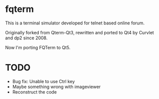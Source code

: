 fqterm
======
This is a terminal simulator developed for telnet based online forum.

Originally forked from Qterm-Qt3, rewritten and ported to Qt4 by Curvlet and dp2 since 2008.

Now I'm porting FQTerm to Qt5.

TODO
====
- Bug fix: Unable to use Ctrl key
- Maybe something wrong with imageviewer
- Reconstruct the code

